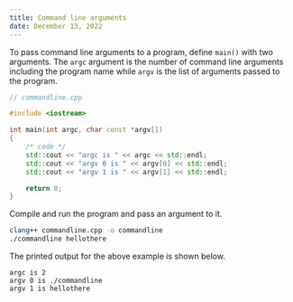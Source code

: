 ```yaml
---
title: Command line arguments
date: December 13, 2022
---
```


To pass command line arguments to a program, define `main()` with two arguments. The `argc` argument is the number of command line arguments including the program name while `argv` is the list of arguments passed to the program.

```cpp
// commandline.cpp

#include <iostream>

int main(int argc, char const *argv[])
{
    /* code */
    std::cout << "argc is " << argc << std::endl;
    std::cout << "argv 0 is " << argv[0] << std::endl;
    std::cout << "argv 1 is " << argv[1] << std::endl;

    return 0;
}
```

Compile and run the program and pass an argument to it.

```bash
clang++ commandline.cpp -o commandline
./commandline hellothere
```

The printed output for the above example is shown below.

```
argc is 2
argv 0 is ./commandline
argv 1 is hellothere
```
